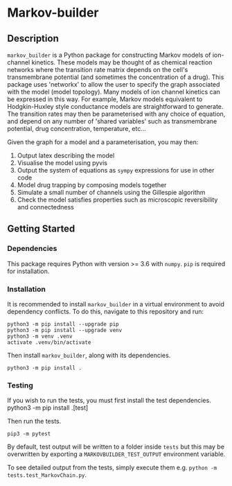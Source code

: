 # Markov-builder


## Description
`markov_builder` is a Python package for constructing Markov models of ion-channel kinetics. These models may be thought of as chemical reaction networks where the transition rate matrix depends on the cell's transmembrane potential (and sometimes the concentration of a drug). This package uses 'networkx' to allow the user to specify the graph associated with the model (model topology). Many models of ion channel kinetics can be expressed in this way. For example, Markov models equivalent to Hodgkin-Huxley style conductance models are straightforward to generate. The transition rates may then be parameterised with any choice of equation, and depend on any number of 'shared variables' such as transmembrane potential, drug concentration, temperature, etc... 

Given the graph for a model and a parameterisation, you may then:
1. Output latex describing the model
2. Visualise the model using pyvis
3. Output the system of equations as `sympy` expressions for use in other code
4. Model drug trapping by composing models together
5. Simulate a small number of channels using the Gillespie algorithm
6. Check the model satisfies properties such as microscopic reversibility and connectedness 


## Getting Started

### Dependencies
This package requires Python with version >= 3.6 with `numpy`. `pip` is required for installation.

### Installation

It is recommended to install `markov_builder` in a virtual environment to avoid dependency conflicts. To do this, navigate to this repository and run:

```
python3 -m pip install --upgrade pip
python3 -m pip install --upgrade venv
python3 -m venv .venv
activate .venv/bin/activate
```
Then install `markov_builder`, along with its dependencies.
```
python3 -m pip install .
```

### Testing
If you wish to run the tests, you must first install the test dependencies.
python3 -m pip install .[test]

Then run the tests.
```
pip3 -m pytest
```
By default, test output will be written to a folder inside `tests` but this may be overwritten by exporting a `MARKOVBUILDER_TEST_OUTPUT` environment variable.

To see detailed output from the tests, simply execute them e.g. `python -m tests.test_MarkovChain.py`.
